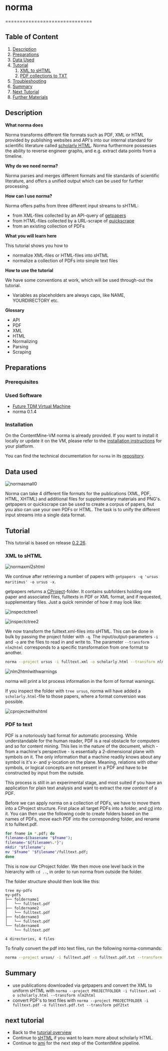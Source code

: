 # norma
==============================

## Table of Content

1. [Description](#description)
1. [Preparations](#preparations)
1. [Data Used](#data-used)
1. [Tutorial](#tutorial)
	1. [XML to sHTML](#xml-to-shtml)
	1. [PDF collections to TXT](#pdf-to-txt)
1. [Troubleshooting](#troubleshooting)
1. [Summary](#summary)
1. [Next Tutorial](#next-tutorial)
1. [Further Materials](#further-materials)

## Description

**What norma does**

Norma transforms different file formats such as PDF, XML or HTML provided by publishing websites and API's into our internal standard for scientific literature called [scholarly HTML](../sHTML/). Norma furthermore possesses the ability to reverse engineer graphs, and e.g. extract data points from a timeline.

**Why do we need norma?**

 Norma parses and merges different formats and file standards of scientific literature, and offers a unified output which can be used for further processing.

**How can I use norma?**

Norma offers paths from three different input streams to sHTML:
* from XML-files collected by an API-query of [getpapers](../getpapers/README.md)
* from HTML-files collected by a URL-scrape of [quickscrape](../quickscrape/README.md)
* from an existing collection of PDFs

**What you will learn here**

This tutorial shows you how to
* normalize XML-files or HTML-files into sHTML
* normalize a collection of PDFs into simple text files

**How to use the tutorial**

We have some conventions at work, which will be used through-out the tutorial.
- Variables as placeholders are always caps, like NAME, YOURDIRECTORY etc.

**Glossary**
- API
- PDF
- XML
- HTML
- Normalizing
- Parsing
- Scraping


## Preparations
### Prerequisites

### Used Software
- [Future TDM Virtual Machine](LINK)
- norma 0.1.4

### Installation

On the ContentMine-VM norma is already provided. If you want to install it locally or update it on the VM, please refer to the [installation instructions](http://contentmine.github.io/) for your platform.

You can find the technical documentation for `norma` in its [repository](https://github.com/ContentMine/norma).

## Data used

![normasmall0](../../assets/images/software/norma/normasmall0.png)

Norma can take 4 different file formats for the publications (XML, PDF, HTML, XHTML) and additional files for supplementary materials and PNG's. getpapers or quickscrape can be used to create a corpus of papers, but you also can use your own PDFs or HTML. The task is to unify the different input streams into a single data format.

## Tutorial

This tutorial is based on release [0.2.26](https://github.com/ContentMine/norma/releases).

### XML to sHTML

![normaxml2shtml](../../assets/images/software/norma/normaxml2shtml0.png)

We continue after retrieving a number of papers with `getpapers -q 'ursus maritimus' -o ursus -x`.

getpapers returns a [CProject](../cproject)-folder. It contains subfolders holding one paper and associated files, fulltexts in PDF or XML format, and if requested, supplementary files. Just a quick reminder of how it may look like:

![inspectctree1](../../assets/images/software/getpapers/getpapers-inspectctree2.png)

![inspectctree2](../../assets/images/software/getpapers/getpapers-inspectctree1.png)

We now transform the fulltext.xml-files into sHTML. This can be done in bulk by passing the project folder with `-q`. The input/output-parameters `-i` and `-o` are the files to read in and write to. The parameter `--transform nlm2html` corresponds to a specific transformation from one format to another.

```bash
norma --project ursus -i fulltext.xml -o scholarly.html --transform nlm2html
```

![nlm2htmlwithwarnings](../../assets/images/software/norma/nlm2htmlwithwarnings.png)

norma will print a lot process information in the form of format warnings.

If you inspect the folder with `tree ursus`, norma will have added a `scholarly.html`-file to those papers, where a format conversion was possible.

![cprojectwithshtml](../../assets/images/software/norma/cprojectwithshtml.png)

### PDF to text

PDF is a notoriously bad format for automatic processing. While understandable for the human reader, PDF is a real obstacle for computers and so for content mining. This lies in the nature of the document, which - from a machine's perspective - is essentially a 2-dimensional plane with symbols on it. The only information that a machine readily knows about any symbol is it's x- and y-location on the plane. Meaning, relations with other symbols, or logical concepts are not present in a PDF and have to be constructed by input from the outside.

This process is still in an experimental stage, and most suited if you have an application for plain text analysis and want to extract the *raw content* of a PDF.

Before we can apply norma on a collection of PDFs, we have to move them into a CProject structure. First place all target PDFs into a folder, and [cd](../shell) into it. You can then use the following code to create folders based on the names of PDFs, move each PDF into the corresponding folder, and rename it to fulltext.pdf.

```bash
for fname in *.pdf; do
filename=$(basename "$fname");
filename="${filename%.*}";
mkdir "$filename";
mv "$fname" "$filename"/fulltext.pdf;
done
```

This is now our CProject folder. We then move one level back in the hierarchy with `cd ..`, in order to run norma from outside the folder.

The folder structure should then look like this:

```
tree my-pdfs
my-pdfs
├── foldername1
│   └── fulltext.pdf
├── foldername2
│   └── fulltext.pdf
├── foldername3
│   └── fulltext.pdf
└── foldername4
    └── fulltext.pdf

4 directories, 4 files
```

To finally convert the pdf into text files, run the following norma-commands:

```bash
norma --project ursus/ -i fulltext.pdf -o fulltext.pdf.txt --transform pdf2txt
```

## Summary

* use publications downloaded via getpapers and convert the XML to uniform sHTML with `norma --project PROJECTFOLDER -i fulltext.xml -o scholarly.html --transform nlm2html`
* convert PDF's to text files with `norma --project PROJECTFOLDER -i fulltext.pdf -o fulltext.pdf.txt --transform pdf2txt`

## next tutorial
* Back to the [tutorial overview](..)
* Continue to [sHTML](../sHTML) if you want to learn more about scholarly HTML.
* Continue to [ami](../ami) for the next step of the ContentMine pipeline.
